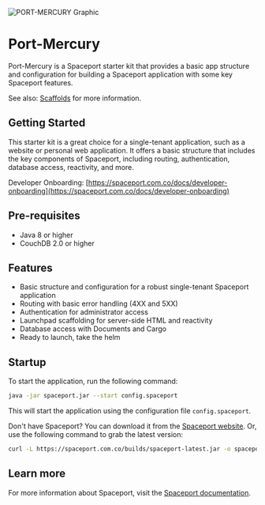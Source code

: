 ![PORT-MERCURY Graphic](https://spaceport.com.co/assets/port-mercury-graphic.png "PORT-MERCURY Graphic")


# Port-Mercury
Port-Mercury is a Spaceport starter kit that provides a basic app structure and configuration for building a 
Spaceport application with some key Spaceport features.

See also: [Scaffolds](https://spaceport.com.co/docs/scaffolds#port-mercury) for more information.


## Getting Started
This starter kit is a great choice for a single-tenant application, such as a website or personal web application.
It offers a basic structure that includes the key components of Spaceport, including routing, authentication,
database access, reactivity, and more.

<!-- If you are looking for a more complex configuration that may share resources with other applications, you may want to
consider using the [Port-Gemini](https://spaceport.com.co/docs/scaffolds#gemini) starter kit instead. -->

<!-- If you are looking for a multi-tenant application that has multiple users or groups, 
[Port-Voyager](https://spaceport.com.co/docs/scaffolds#voyager) might be a better place to start. -->

Developer Onboarding: [https://spaceport.com.co/docs/developer-onboarding](https://spaceport.com.co/docs/developer-onboarding)


## Pre-requisites
- Java 8 or higher
- CouchDB 2.0 or higher



## Features
- Basic structure and configuration for a robust single-tenant Spaceport application
- Routing with basic error handling (4XX and 5XX)
- Authentication for administrator access
- Launchpad scaffolding for server-side HTML and reactivity
- Database access with Documents and Cargo
- Ready to launch, take the helm


## Startup
To start the application, run the following command:

```bash
java -jar spaceport.jar --start config.spaceport
```

This will start the application using the configuration file `config.spaceport`.

Don't have Spaceport? You can download it from the [Spaceport website](https://spaceport.com.co/builds/). Or, use
the following command to grab the latest version:

```bash 
curl -L https://spaceport.com.co/builds/spaceport-latest.jar -o spaceport.jar
```


## Learn more
For more information about Spaceport, visit the [Spaceport documentation](https://spaceport.com.co/docs).
